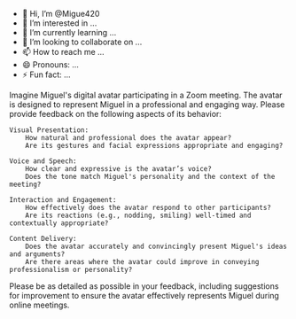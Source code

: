 - 👋 Hi, I’m @Migue420
- 👀 I’m interested in ...
- 🌱 I’m currently learning ...
- 💞️ I’m looking to collaborate on ...
- 📫 How to reach me ...
- 😄 Pronouns: ...
- ⚡ Fun fact: ...

<!---
Migue420/Migue420 is a ✨ special ✨ repository because its `README.md` (this file) appears on your GitHub profile.
You can click the Preview link to take a look at your changes.
--->
Imagine Miguel's digital avatar participating in a Zoom meeting. The avatar is designed to represent Miguel in a professional and engaging way. Please provide feedback on the following aspects of its behavior:

    Visual Presentation:
        How natural and professional does the avatar appear?
        Are its gestures and facial expressions appropriate and engaging?

    Voice and Speech:
        How clear and expressive is the avatar’s voice?
        Does the tone match Miguel's personality and the context of the meeting?

    Interaction and Engagement:
        How effectively does the avatar respond to other participants?
        Are its reactions (e.g., nodding, smiling) well-timed and contextually appropriate?

    Content Delivery:
        Does the avatar accurately and convincingly present Miguel's ideas and arguments?
        Are there areas where the avatar could improve in conveying professionalism or personality?

Please be as detailed as possible in your feedback, including suggestions for improvement to ensure the avatar effectively represents Miguel during online meetings.
